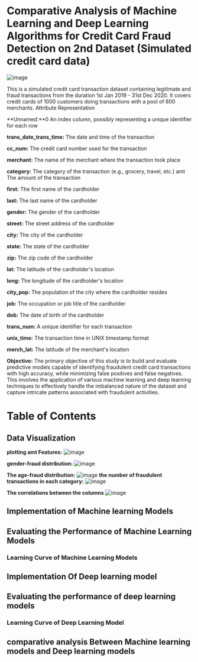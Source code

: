 # Comparative Analysis of Machine Learning and Deep Learning Algorithms for Credit Card Fraud Detection on 2nd Dataset (Simulated credit card data) 
![image](https://github.com/Khadija-khanom/credit_card_fraud_detection2/assets/138976722/a4cfb6d1-532a-47bb-b4e6-101ce6f3b17e)

This is a simulated credit card transaction dataset containing legitimate and fraud transactions from the duration 1st Jan 2019 - 31st Dec 2020. It covers credit cards of 1000 customers doing transactions with a pool of 800 merchants.
Attribute	Representation

**Unnamed:**0	 An index column, possibly representing a unique identifier for each row

**trans_date_trans_time:** The date and time of the transaction

**cc_num:** 	The credit card number used for the transaction

**merchant:**	The name of the merchant where the transaction took place

**category:**	The category of the transaction (e.g., grocery, travel, etc.)
amt	The amount of the transaction

**first:**	The first name of the cardholder

**last:**	The last name of the cardholder

**gender:**	The gender of the cardholder

**street:**	The street address of the cardholder

**city:**	The city of the cardholder

**state:**	The state of the cardholder

**zip:**	The zip code of the cardholder

**lat:**	The latitude of the cardholder's location

**long:**	The longitude of the cardholder's location

**city_pop:**	The population of the city where the cardholder resides

**job:**	The occupation or job title of the cardholder

**dob:**	The date of birth of the cardholder

**trans_num:**	A unique identifier for each transaction

**unix_time:** 	The transaction time in UNIX timestamp format

**merch_lat:**	The latitude of the merchant's location

**Objective:**
The primary objective of this study is to build and evaluate predictive models capable of identifying fraudulent credit card transactions with high accuracy, while minimizing false positives and false negatives. This involves the application of various machine learning and deep learning techniques to effectively handle the imbalanced nature of the dataset and capture intricate patterns associated with fraudulent activities.

Table of Contents
=================



## Data Visualization

**plotting amt Features:** 
![image](https://github.com/Khadija-khanom/credit_card_fraud_detection2/assets/138976722/054b39a1-1307-4c9e-8770-b48e27421fa0)

**gender-fraud distribution:**
![image](https://github.com/Khadija-khanom/credit_card_fraud_detection2/assets/138976722/d2845367-6cd9-436b-9c5d-7f5e9b9ba8c4)

**The age-fraud distribution:**
![image](https://github.com/Khadija-khanom/credit_card_fraud_detection2/assets/138976722/ec13bb74-5b1c-4768-bb15-e5b99f59318d)
**the number of fraudulent transactions in each category:**
![image](https://github.com/Khadija-khanom/credit_card_fraud_detection2/assets/138976722/285eefca-7eb7-41f4-ac18-9d2db12d294f)

**The correlations between the columns**
![image](https://github.com/Khadija-khanom/credit_card_fraud_detection2/assets/138976722/90110616-c06e-4214-bc48-9998b591ab75)




## Implementation of Machine learning Models

## Evaluating the Performance of Machine Learning Models

### Learning Curve of Machine Learning Models


## Implementation Of Deep learning model 

## Evaluating the performance of deep learning models

### Learning Curve of Deep Learning Model

## comparative analysis Between Machine learning models and Deep learning models
